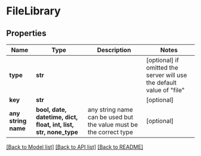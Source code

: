 # FileLibrary


## Properties
Name | Type | Description | Notes
------------ | ------------- | ------------- | -------------
**type** | **str** |  | [optional]  if omitted the server will use the default value of "file"
**key** | **str** |  | [optional] 
**any string name** | **bool, date, datetime, dict, float, int, list, str, none_type** | any string name can be used but the value must be the correct type | [optional]

[[Back to Model list]](../README.md#documentation-for-models) [[Back to API list]](../README.md#documentation-for-api-endpoints) [[Back to README]](../README.md)


